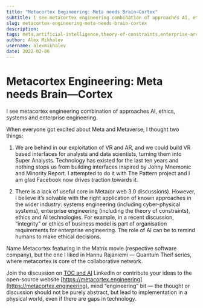 ```yaml
---
title: "Metacortex Engineering: Meta needs Brain—Cortex"
subtitle: I see metacortex engineering combination of approaches AI, ethics, systems and enterprise engineering.
slug: metacortex-engineering-meta-needs-brain-cortex
description: 
tags: meta,artificial-intelligence,theory-of-constraints,enterprise-architecture,metaverse
author: Alex Mikhalev
username: alexmikhalev
date: 2022-02-06
---
```


# Metacortex Engineering: Meta needs Brain—Cortex


I see metacortex engineering combination of approaches AI, ethics, systems and enterprise engineering.

When everyone got excited about Meta and Metaverse, I thought two things:

1. We are behind in our exploitation of VR and AR, and we could build VR based interfaces for analysts and data scientists, turning them into Super Analysts. Technology has existed for the last ten years and nothing stops us from building interfaces inspired by Johny Mnemonic and Minority Report. I attempted to do it with The Pattern project and I am glad Facebook now drives traction towards it.

2. There is a lack of useful core in Meta(or web 3.0 discussions). However, I believe it’s solvable with the right application of known approaches in the wider industry: systems engineering (including cyber-physical systems), enterprise engineering (including the theory of constraints), ethics and AI technologies. For example, in a recent discussion, “integrity” or ethics of business model is part of organisation requirements for enterprise engineering. The role of AI can be to remind humans to make ethical decisions.

Name Metacortex featuring in the Matrix movie (respective software company), but the one I liked in Hannu Rajaniemi — Quantum Theif series, where metacortex is core of the collaborative network.

Join the discussion on [TOC and AI](https://lnkd.in/e2JCakQZ) LinkedIn or contribute your ideas to the open-source website [https://metacortex.engineering](https://metacortex.engineering), mind “engineering” bit — the thought or discussion should not be purely abstract, but lead to implementation in a physical world, even if there are gaps in technology.
